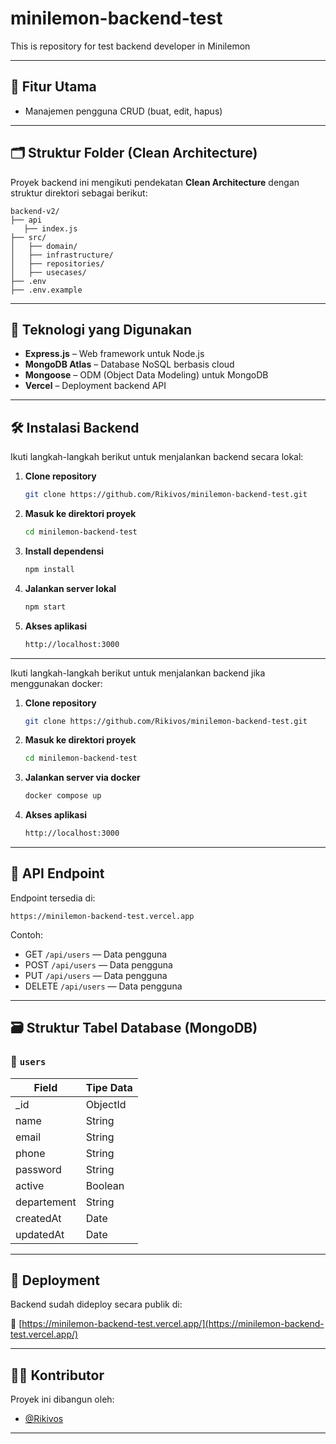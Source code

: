 # minilemon-backend-test
This is repository for test backend developer in Minilemon

---

## 🚀 Fitur Utama

- Manajemen pengguna CRUD (buat, edit, hapus)

---

## 🗂️ Struktur Folder (Clean Architecture)

Proyek backend ini mengikuti pendekatan **Clean Architecture** dengan struktur direktori sebagai berikut:

```
backend-v2/
├── api
   ├── index.js
├── src/
│   ├── domain/        
│   ├── infrastructure/    
│   ├── repositories/       
│   ├── usecases/                        
├── .env                
├── .env.example

```

---

## 🧰 Teknologi yang Digunakan

- **Express.js** – Web framework untuk Node.js
- **MongoDB Atlas** – Database NoSQL berbasis cloud
- **Mongoose** – ODM (Object Data Modeling) untuk MongoDB
- **Vercel** – Deployment backend API

---

## 🛠️ Instalasi Backend

Ikuti langkah-langkah berikut untuk menjalankan backend secara lokal:

1. **Clone repository**
   ```bash
   git clone https://github.com/Rikivos/minilemon-backend-test.git
   ```

2. **Masuk ke direktori proyek**
   ```bash
   cd minilemon-backend-test
   ```

3. **Install dependensi**
   ```bash
   npm install
   ```

4. **Jalankan server lokal**
   ```bash
   npm start
   ```

5. **Akses aplikasi**
   ```bash
   http://localhost:3000
   ```

---

Ikuti langkah-langkah berikut untuk menjalankan backend jika menggunakan docker:

1. **Clone repository**
   ```bash
   git clone https://github.com/Rikivos/minilemon-backend-test.git
   ```

2. **Masuk ke direktori proyek**
   ```bash
   cd minilemon-backend-test
   ```

3. **Jalankan server via docker**
   ```bash
   docker compose up
   ```

4. **Akses aplikasi**
   ```bash
   http://localhost:3000
   ```

---

## 📡 API Endpoint

Endpoint tersedia di:

```
https://minilemon-backend-test.vercel.app
```

Contoh:
- GET `/api/users` — Data pengguna
- POST `/api/users` — Data pengguna
- PUT `/api/users` — Data pengguna
- DELETE `/api/users` — Data pengguna
---

## 🗃️ Struktur Tabel Database (MongoDB)

### 🔐 `users`
| Field      | Tipe Data |
|------------|-----------|
| _id        | ObjectId  |
| name       | String    |
| email      | String    |
| phone      | String    |
| password   | String    |
| active     | Boolean   |
| departement| String    |
| createdAt  | Date      |
| updatedAt  | Date      |

---

## 🚀 Deployment

Backend sudah dideploy secara publik di:

🔗 [https://minilemon-backend-test.vercel.app/](https://minilemon-backend-test.vercel.app/)

---

## 👨‍💻 Kontributor

Proyek ini dibangun oleh:

- [@Rikivos](https://github.com/Rikivos)

---

